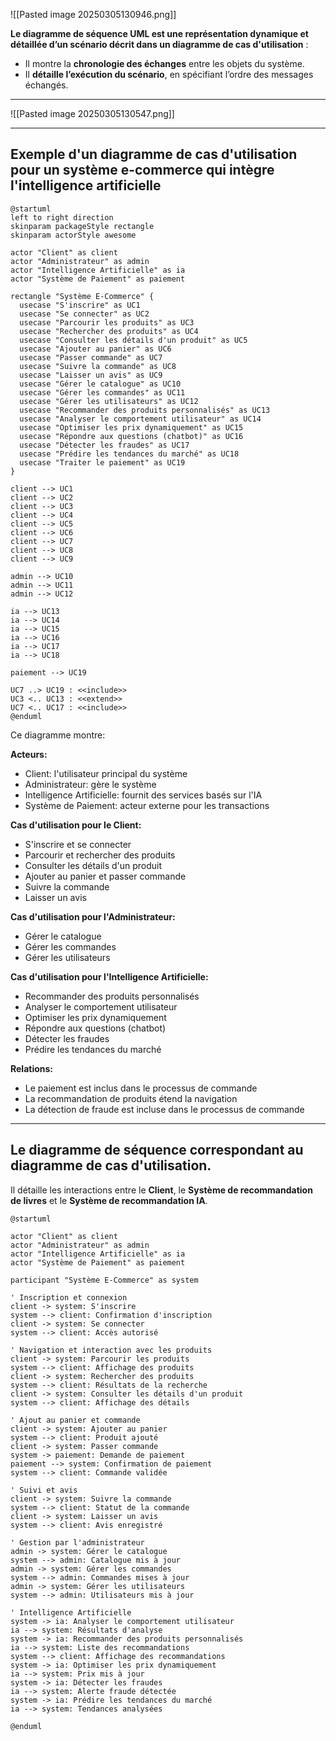 
![[Pasted image 20250305130946.png]]


**Le diagramme de séquence UML est une représentation dynamique et détaillée d’un scénario décrit dans un diagramme de cas d'utilisation** :
*  Il montre la **chronologie des échanges** entre les objets du système.
*  Il **détaille l’exécution du scénario**, en spécifiant l’ordre des messages échangés.
        


---

![[Pasted image 20250305130547.png]]


---

## Exemple d'un diagramme de cas d'utilisation  pour un système e-commerce qui intègre l'intelligence artificielle 

```plantuml
@startuml
left to right direction
skinparam packageStyle rectangle
skinparam actorStyle awesome

actor "Client" as client
actor "Administrateur" as admin
actor "Intelligence Artificielle" as ia
actor "Système de Paiement" as paiement

rectangle "Système E-Commerce" {
  usecase "S'inscrire" as UC1
  usecase "Se connecter" as UC2
  usecase "Parcourir les produits" as UC3
  usecase "Rechercher des produits" as UC4
  usecase "Consulter les détails d'un produit" as UC5
  usecase "Ajouter au panier" as UC6
  usecase "Passer commande" as UC7
  usecase "Suivre la commande" as UC8
  usecase "Laisser un avis" as UC9
  usecase "Gérer le catalogue" as UC10
  usecase "Gérer les commandes" as UC11
  usecase "Gérer les utilisateurs" as UC12
  usecase "Recommander des produits personnalisés" as UC13
  usecase "Analyser le comportement utilisateur" as UC14
  usecase "Optimiser les prix dynamiquement" as UC15
  usecase "Répondre aux questions (chatbot)" as UC16
  usecase "Détecter les fraudes" as UC17
  usecase "Prédire les tendances du marché" as UC18
  usecase "Traiter le paiement" as UC19
}

client --> UC1
client --> UC2
client --> UC3
client --> UC4
client --> UC5
client --> UC6
client --> UC7
client --> UC8
client --> UC9

admin --> UC10
admin --> UC11
admin --> UC12

ia --> UC13
ia --> UC14
ia --> UC15
ia --> UC16
ia --> UC17
ia --> UC18

paiement --> UC19

UC7 ..> UC19 : <<include>>
UC3 <.. UC13 : <<extend>>
UC7 <.. UC17 : <<include>>
@enduml

```

Ce diagramme montre:

**Acteurs:**

- Client: l'utilisateur principal du système
- Administrateur: gère le système
- Intelligence Artificielle: fournit des services basés sur l'IA
- Système de Paiement: acteur externe pour les transactions

**Cas d'utilisation pour le Client:**

- S'inscrire et se connecter
- Parcourir et rechercher des produits
- Consulter les détails d'un produit
- Ajouter au panier et passer commande
- Suivre la commande
- Laisser un avis

**Cas d'utilisation pour l'Administrateur:**

- Gérer le catalogue
- Gérer les commandes
- Gérer les utilisateurs

**Cas d'utilisation pour l'Intelligence Artificielle:**

- Recommander des produits personnalisés
- Analyser le comportement utilisateur
- Optimiser les prix dynamiquement
- Répondre aux questions (chatbot)
- Détecter les fraudes
- Prédire les tendances du marché

**Relations:**

- Le paiement est inclus dans le processus de commande
- La recommandation de produits étend la navigation
- La détection de fraude est incluse dans le processus de commande


---

## Le diagramme de séquence correspondant au diagramme de cas d'utilisation. 

Il détaille les interactions entre le **Client**, le **Système de recommandation de livres** et le **Système de recommandation IA**.


```plantuml
@startuml

actor "Client" as client
actor "Administrateur" as admin
actor "Intelligence Artificielle" as ia
actor "Système de Paiement" as paiement

participant "Système E-Commerce" as system

' Inscription et connexion
client -> system: S'inscrire
system --> client: Confirmation d'inscription
client -> system: Se connecter
system --> client: Accès autorisé

' Navigation et interaction avec les produits
client -> system: Parcourir les produits
system --> client: Affichage des produits
client -> system: Rechercher des produits
system --> client: Résultats de la recherche
client -> system: Consulter les détails d'un produit
system --> client: Affichage des détails

' Ajout au panier et commande
client -> system: Ajouter au panier
system --> client: Produit ajouté
client -> system: Passer commande
system -> paiement: Demande de paiement
paiement --> system: Confirmation de paiement
system --> client: Commande validée

' Suivi et avis
client -> system: Suivre la commande
system --> client: Statut de la commande
client -> system: Laisser un avis
system --> client: Avis enregistré

' Gestion par l'administrateur
admin -> system: Gérer le catalogue
system --> admin: Catalogue mis à jour
admin -> system: Gérer les commandes
system --> admin: Commandes mises à jour
admin -> system: Gérer les utilisateurs
system --> admin: Utilisateurs mis à jour

' Intelligence Artificielle
system -> ia: Analyser le comportement utilisateur
ia --> system: Résultats d'analyse
system -> ia: Recommander des produits personnalisés
ia --> system: Liste des recommandations
system --> client: Affichage des recommandations
system -> ia: Optimiser les prix dynamiquement
ia --> system: Prix mis à jour
system -> ia: Détecter les fraudes
ia --> system: Alerte fraude détectée
system -> ia: Prédire les tendances du marché
ia --> system: Tendances analysées

@enduml
```



